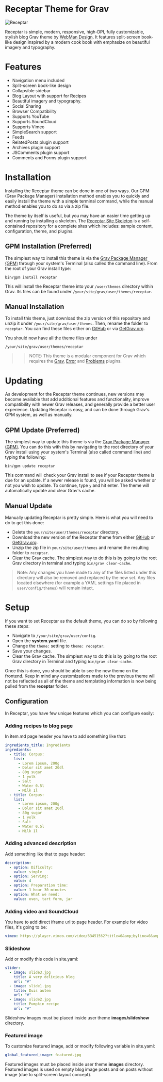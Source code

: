 # Receptar Theme for Grav

![Receptar](assets/readme_1.png)

Receptar is simple, modern, responsive, high-DPI, fully customizable, stylish blog Grav theme by [WebMan Design](http://themedemos.webmandesign.eu/).
It features split-screen book-like design inspired by a modern cook book with emphasize on beautiful imagery and typography.

# Features

* Navigation menu included
* Split-screen book-like design
* Collapsible sidebar
* Blog Layout with support for Recipes
* Beautiful imagery and typography.
* Social Sharing
* Browser Compatibility
* Supports YouTube
* Supports SoundCloud
* Supports Vimeo
* SimpleSearch support
* Feeds
* RelatedPosts plugin support
* Archives plugin support
* JSComments plugin support
* Comments and Forms plugin support

# Installation

Installing the Receptar theme can be done in one of two ways. Our GPM (Grav Package Manager) installation method enables you to quickly and easily install the theme with a simple terminal command, while the manual method enables you to do so via a zip file.

The theme by itself is useful, but you may have an easier time getting up and running by installing a skeleton. The [Receptar Site Skeleton](https://github.com/getgrav/grav-skeleton-receptar-blog) is a self-contained repository for a complete sites which includes: sample content, configuration, theme, and plugins.

## GPM Installation (Preferred)

The simplest way to install this theme is via the [Grav Package Manager (GPM)](http://learn.getgrav.org/advanced/grav-gpm) through your system's Terminal (also called the command line).  From the root of your Grav install type:

    bin/gpm install receptar

This will install the Receptar theme into your `/user/themes` directory within Grav. Its files can be found under `/your/site/grav/user/themes/receptar`.

## Manual Installation

To install this theme, just download the zip version of this repository and unzip it under `/your/site/grav/user/themes`. Then, rename the folder to `receptar`. You can find these files either on [GitHub](https://github.com/getgrav/grav-theme-receptar) or via [GetGrav.org](http://getgrav.org/downloads/themes).

You should now have all the theme files under

    /your/site/grav/user/themes/receptar

>> NOTE: This theme is a modular component for Grav which requires the [Grav](http://github.com/getgrav/grav), [Error](https://github.com/getgrav/grav-theme-error) and [Problems](https://github.com/getgrav/grav-plugin-problems) plugins.

# Updating

As development for the Receptar theme continues, new versions may become available that add additional features and functionality, improve compatibility with newer Grav releases, and generally provide a better user experience. Updating Receptar is easy, and can be done through Grav's GPM system, as well as manually.

## GPM Update (Preferred)

The simplest way to update this theme is via the [Grav Package Manager (GPM)](http://learn.getgrav.org/advanced/grav-gpm). You can do this with this by navigating to the root directory of your Grav install using your system's Terminal (also called command line) and typing the following:

    bin/gpm update receptar

This command will check your Grav install to see if your Receptar theme is due for an update. If a newer release is found, you will be asked whether or not you wish to update. To continue, type `y` and hit enter. The theme will automatically update and clear Grav's cache.

## Manual Update

Manually updating Receptar is pretty simple. Here is what you will need to do to get this done:

* Delete the `your/site/user/themes/receptar` directory.
* Download the new version of the Receptar theme from either [GitHub](https://github.com/getgrav/grav-theme-receptar) or [GetGrav.org](http://getgrav.org/downloads/themes).
* Unzip the zip file in `your/site/user/themes` and rename the resulting folder to `receptar`.
* Clear the Grav cache. The simplest way to do this is by going to the root Grav directory in terminal and typing `bin/grav clear-cache`.

> Note: Any changes you have made to any of the files listed under this directory will also be removed and replaced by the new set. Any files located elsewhere (for example a YAML settings file placed in `user/config/themes`) will remain intact.

# Setup

If you want to set Receptar as the default theme, you can do so by following these steps:

* Navigate to `/your/site/grav/user/config`.
* Open the **system.yaml** file.
* Change the `theme:` setting to `theme: receptar`.
* Save your changes.
* Clear the Grav cache. The simplest way to do this is by going to the root Grav directory in Terminal and typing `bin/grav clear-cache`.

Once this is done, you should be able to see the new theme on the frontend. Keep in mind any customizations made to the previous theme will not be reflected as all of the theme and templating information is now being pulled from the **receptar** folder.

## Configuration

In Receptar, you have few unique features which you can configure easily:

### Adding recipes to blog page

In item.md page header you have to add something like that:

```yaml
ingredients_title: Ingredients
ingredients:
  - title: Corpus:
    list:
      - Lorem ipsum, 200g
      - Dolor sit amet 20dl
      - 80g sugar
      - 1 yolk
      - Salt
      - Water 0.5l
      - Milk 1l
  - title: Corpus:
    list:
      - Lorem ipsum, 200g
      - Dolor sit amet 20dl
      - 80g sugar
      - 1 yolk
      - Salt
      - Water 0.5l
      - Milk 1l
```

### Adding advanced description

Add something like that to page header:

```yaml
description:
  - option: Dificulty:
    value: simple
  - option: Serving:
    value: 4
  - option: Preparation time:
    value: 1 hour 30 minutes
  - option: What we need:
    value: oven, tart form, jar
```

### Adding video and SoundCloud

You have to add direct iframe url to page header. For example for video files, it's going to be:

```yaml
vimeo: https://player.vimeo.com/video/63451562?title=0&amp;byline=0&amp;portrait=0
```

### Slideshow

Add or modify this code in site.yaml:

```yaml
slider:
  - image: slide3.jpg
    title: A very delicious blog
    url: "#"
  - image: slide1.jpg
    title: Duis autem
    url: "#"
  - image: slide2.jpg
    title: Pumpkin recipe
    url: "#"
```

Slideshow images must be placed inside user theme **images/slideshow** directory.

### Featured image

To customize featured image, add or modify following variable in site.yaml:

```yaml
global_featured_image: featured.jpg
```

Featured images must be placed inside user theme **images** directory. Featured images is used on empty blog image posts and on posts without image (due to split-screen layout concept).
